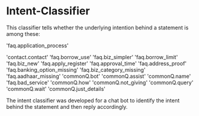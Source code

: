 # Intent-Classifier
This classifier tells whether the underlying intention behind a statement is among these:

 'faq.application_process'
 
 'contact.contact'
 'faq.borrow_use'
 'faq.biz_simpler'
 'faq.borrow_limit'
 'faq.biz_new'
 'faq.apply_register'
 'faq.approval_time'
 'faq.address_proof'
 'faq.banking_option_missing'
 'faq.biz_category_missing'
 'faq.aadhaar_missing'
 'commonQ.bot'
 'commonQ.assist'
 'commonQ.name'
 'faq.bad_service'
 'commonQ.how'
 'commonQ.not_giving'
 'commonQ.query'
 'commonQ.wait'
 'commonQ.just_details'
 
 The intent classifier was developed for a chat bot to identify the intent behind the statement and then reply accordingly.
